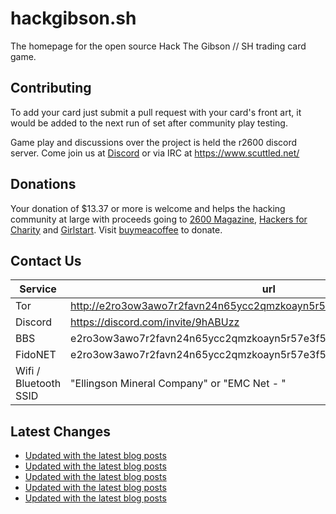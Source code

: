 # hackgibson.sh
The homepage for the open source Hack The Gibson // SH trading card game.


## Contributing

To add your card just submit a pull request with your card's front art, it would be added to the next run of set after community play testing.

Game play and discussions over the project is held the r2600 discord server. Come join us at [Discord](https://discord.com/invite/9hABUzz) or via IRC at https://www.scuttled.net/


## Donations

Your donation of $13.37 or more is welcome and helps the hacking community at large with proceeds going to [2600 Magazine](https://2600.com/), [Hackers for Charity](https://hackersforcharity.org) and [Girlstart](https://girlstart.org).  Visit [buymeacoffee](https://www.buymeacoffee.com/hackgibson.sh) to donate.


## Contact Us

Service | url
-|-
Tor | http://e2ro3ow3awo7r2favn24n65ycc2qmzkoayn5r57e3f56nvjwdcgg32ad.onion
Discord | https://discord.com/invite/9hABUzz
BBS | e2ro3ow3awo7r2favn24n65ycc2qmzkoayn5r57e3f56nvjwdcgg32ad.onion:23
FidoNET | e2ro3ow3awo7r2favn24n65ycc2qmzkoayn5r57e3f56nvjwdcgg32ad.onion:24554
Wifi / Bluetooth SSID | "Ellingson Mineral Company" or "EMC Net - <fidonet address>"

## Latest Changes
<!-- BLOG-POST-LIST:START -->
- [Updated with the latest blog posts](https://github.com/DFW2600/hackgibson.sh/commit/60c527a4588f5cc48334f8a94a53e47d5abdcc19)
- [Updated with the latest blog posts](https://github.com/DFW2600/hackgibson.sh/commit/7a4174e24a301c6326cfd3277cd7a82c89e11747)
- [Updated with the latest blog posts](https://github.com/DFW2600/hackgibson.sh/commit/436a8a06983b8af572fbc99aeeb661671c5d292c)
- [Updated with the latest blog posts](https://github.com/DFW2600/hackgibson.sh/commit/b7b2c8c0fca621b2b01bcb7f97d61c3369cd2d02)
- [Updated with the latest blog posts](https://github.com/DFW2600/hackgibson.sh/commit/b8039a9bf616444532b35073a6d01a398fd3b454)
<!-- BLOG-POST-LIST:END -->
